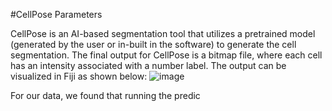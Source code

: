 #CellPose Parameters

CellPose is an AI-based segmentation tool that utilizes a pretrained model (generated by the user or in-built in the software) to generate the cell segmentation. The final output for CellPose is a bitmap file, where each cell has an intensity associated with a number label. The output can be visualized in Fiji as shown below:
![image](https://user-images.githubusercontent.com/46695970/122488352-e4676400-d00f-11eb-8675-0332624ebc16.png)

For our data, we found that running the predic
